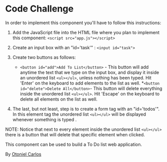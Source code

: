 Code Challenge
==============

In order to implement this component you'll have to follow this instructions:

1. Add the JavaScript file into the HTML file where you plan to implement this component: 
```<script src="app.js"></script>```

2. Create an input box with an "id='task'" : ```<input id="task">``` 

3. Create two buttons as follows:
    * ```<button id="add">Add To List</button>``` - This button will add anytime the text that we type on the input box, and display it inside an unordered list ```<ul></ul>```, unless nothing has been typed. Hit 'Enter' on the keyboard to add elements to the list as well.
    *```<button id="delete">Delete All</button>```- This button will delete everything inside the unordered list ```<ul></ul>```. Hit 'Escape' on the keyboard to delete all elements on the list as well.
    
4. The last, but not least, step is to create a form tag with an "id='todos'". In this element tag the unordered list ```<ul></ul>``` will be displayed whenever something is typed .

NOTE: Notice that next to every element inside the unordered list ```<ul></ul>``` there is a button that will delete that specific element when clicked.

This component can be used to build a To Do list web application.

By [Otoniel Carlos](https://github.com/otonielcarlos)  
